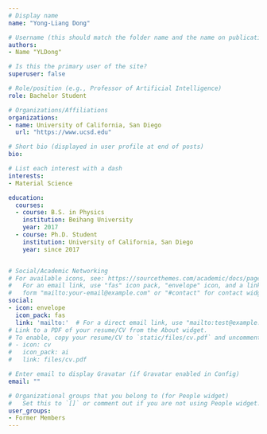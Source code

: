 ```yaml
---
# Display name
name: "Yong-Liang Dong"

# Username (this should match the folder name and the name on publications)
authors:
- Name "YLDong"

# Is this the primary user of the site?
superuser: false

# Role/position (e.g., Professor of Artificial Intelligence)
role: Bachelor Student

# Organizations/Affiliations
organizations:
- name: University of California, San Diego
  url: "https://www.ucsd.edu"

# Short bio (displayed in user profile at end of posts)
bio: 

# List each interest with a dash
interests:
- Material Science

education:
  courses:
  - course: B.S. in Physics 
    institution: Beihang University
    year: 2017
  - course: Ph.D. Student
    institution: University of California, San Diego
    year: since 2017


# Social/Academic Networking
# For available icons, see: https://sourcethemes.com/academic/docs/page-builder/#icons
#   For an email link, use "fas" icon pack, "envelope" icon, and a link in the
#   form "mailto:your-email@example.com" or "#contact" for contact widget.
social:
- icon: envelope
  icon_pack: fas
  link: 'mailto:'  # For a direct email link, use "mailto:test@example.org".
# Link to a PDF of your resume/CV from the About widget.
# To enable, copy your resume/CV to `static/files/cv.pdf` and uncomment the lines below.
# - icon: cv
#   icon_pack: ai
#   link: files/cv.pdf

# Enter email to display Gravatar (if Gravatar enabled in Config)
email: ""

# Organizational groups that you belong to (for People widget)
#   Set this to `[]` or comment out if you are not using People widget.
user_groups:
- Former Members 
---
```

